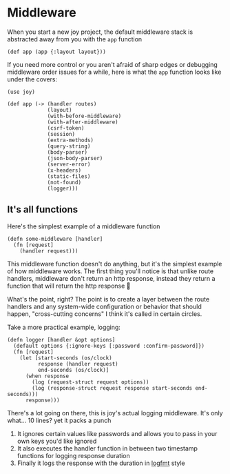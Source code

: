 # Middleware

When you start a new joy project, the default middleware stack is abstracted away from you with the `app` function

```janet
(def app (app {:layout layout}))
```

If you need more control or you aren't afraid of sharp edges or debugging middleware order issues for a while, here is what the `app` function looks like under the covers:

```janet
(use joy)

(def app (-> (handler routes)
             (layout)
             (with-before-middleware)
             (with-after-middleware)
             (csrf-token)
             (session)
             (extra-methods)
             (query-string)
             (body-parser)
             (json-body-parser)
             (server-error)
             (x-headers)
             (static-files)
             (not-found)
             (logger)))
```

## It's all functions

Here's the simplest example of a middleware function

```janet
(defn some-middleware [handler]
  (fn [request]
    (handler request)))
```

This middleware function doesn't do anything, but it's the simplest example of how middleware works.
The first thing you'll notice is that unlike route handlers, middleware don't return an http response, instead they return a function that will return the http response 🤯

What's the point, right? The point is to create a layer between the route handlers and any system-wide configuration or behavior that should happen, "cross-cutting concerns" I think it's called in certain circles.

Take a more practical example, logging:

```janet
(defn logger [handler &opt options]
  (default options {:ignore-keys [:password :confirm-password]})
  (fn [request]
    (let [start-seconds (os/clock)
          response (handler request)
          end-seconds (os/clock)]
      (when response
        (log (request-struct request options))
        (log (response-struct request response start-seconds end-seconds)))
      response)))
```

There's a lot going on there, this is joy's actual logging middleware. It's only what... 10 lines? yet it packs a punch

1. It ignores certain values like passwords and allows you to pass in your own keys you'd like ignored
2. It also executes the handler function in between two timestamp functions for logging response duration
3. Finally it logs the response with the duration in [logfmt](https://www.brandur.org/logfmt) style
